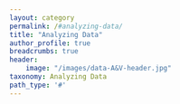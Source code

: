 ```yaml
---
layout: category
permalink: /#analyzing-data/
title: "Analyzing Data"
author_profile: true
breadcrumbs: true
header:
    image: "/images/data-A&V-header.jpg"
taxonomy: Analyzing Data
path_type: '#'
---
```


